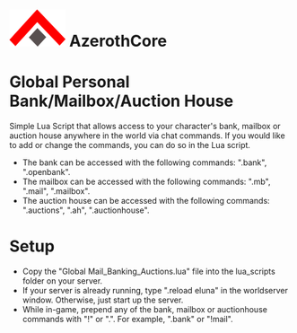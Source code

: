 # ![logo](https://raw.githubusercontent.com/azerothcore/azerothcore.github.io/master/images/logo-github.png) AzerothCore

# Global Personal Bank/Mailbox/Auction House
Simple Lua Script that allows access to your character's bank, mailbox or auction house anywhere in the world via chat commands.  If you would like to add or change the commands, you can do so in the Lua script.

- The bank can be accessed with the following commands: ".bank", ".openbank".
- The mailbox can be accessed with the following commands: ".mb", ".mail", ".mailbox".
- The auction house can be accessed with the following commands: ".auctions", ".ah", ".auctionhouse".




# Setup

- Copy the "Global Mail_Banking_Auctions.lua" file into the lua_scripts folder on your server.
- If your server is already running, type ".reload eluna" in the worldserver window.  Otherwise, just start up the server.
- While in-game, prepend any of the bank, mailbox or auctionhouse commands with "!" or ".".  For example, ".bank" or "!mail".

